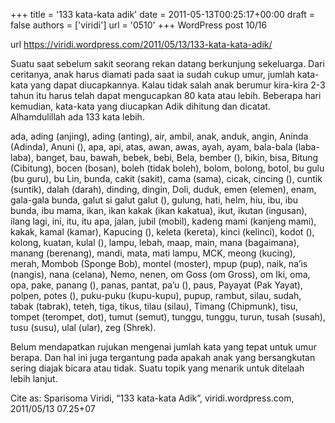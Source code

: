 +++
title = '133 kata-kata adik'
date = 2011-05-13T00:25:17+00:00
draft = false
authors = ['viridi']
url = '0510'
+++
WordPress post 10/16 <!--more-->

url https://viridi.wordpress.com/2011/05/13/133-kata-kata-adik/

Suatu saat sebelum sakit seorang rekan datang berkunjung sekeluarga. Dari ceritanya, anak harus diamati pada saat ia sudah cukup umur, jumlah kata-kata yang dapat diucapkannya. Kalau tidak salah anak berumur kira-kira 2-3 tahun itu harus telah dapat mengucapkan 80 kata atau lebih. Beberapa hari kemudian, kata-kata yang diucapkan Adik dihitung dan dicatat. Alhamdulillah ada 133 kata lebih.

ada, ading (anjing), ading (anting), air, ambil, anak, anduk, angin, Aninda (Adinda), Anuni (), apa, api, atas, awan, awas, ayah, ayam, bala-bala (laba-laba), banget, bau, bawah, bebek, bebi, Bela, bember (), bikin, bisa, Bitung (Cibitung), bocen (bosan), boleh (tidak boleh), bolom, bolong, botol, bu gulu (bu guru), bu Lin, bunda, cakit (sakit), cama (sama), cicak, cincing (), cuntik (suntik), dalah (darah), dinding, dingin, Doli, duduk, emen (elemen), enam, gala-gala bunda, galut si galut galut (), gulung, hati, helm, hiu, ibu, ibu bunda, ibu mama, ikan, ikan kakak (ikan kakatua), ikut, ikutan (ingusan), ilang lagi, ini, itu, itu apa, jalan, jubil (mobil), kadeng mami (kanjeng mami), kakak, kamal (kamar), Kapucing (), keleta (kereta), kinci (kelinci), kodot (), kolong, kuatan, kulal (), lampu, lebah, maap, main, mana (bagaimana), manang (berenang), mandi, mata, mati lampu, MCK, meong (kucing), merah, Mombob (Sponge Bob), montel (moster), mpup (pup), naik, na’is (nangis), nana (celana), Nemo, nenen, om Goss (om Gross), om Iki, oma, opa, pake, panang (), panas, pantat, pa’u (), paus, Payayat (Pak Yayat), polpen, potes (), puku-puku (kupu-kupu), pupup, rambut, silau, sudah, tabak (tabrak), teteh, tiga, tikus, tilau (silau), Timang (Chipmunk), tisu, tompet (terompet, dot), tumut (semut), tunggu, tunggu, turun, tusah (susah), tusu (susu), ulal (ular), zeg (Shrek).

Belum mendapatkan rujukan mengenai jumlah kata yang tepat untuk umur berapa. Dan hal ini juga tergantung pada apakah anak yang bersangkutan sering diajak bicara atau tidak. Suatu topik yang menarik untuk ditelaah lebih lanjut.

Cite as: Sparisoma Viridi, “133 kata-kata Adik”, viridi.wordpress.com, 2011/05/13 07.25+07
